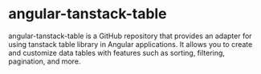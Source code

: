 # angular-tanstack-table
angular-tanstack-table is a GitHub repository that provides an adapter for using tanstack table library in Angular applications. It allows you to create and customize data tables with features such as sorting, filtering, pagination, and more.
